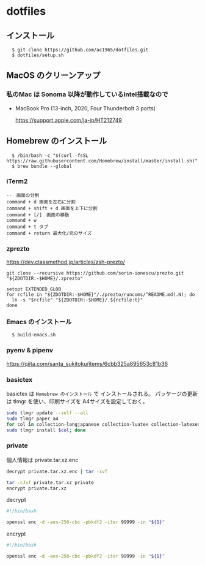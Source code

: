 # dotfiles

## インストール

```
  $ git clone https://github.com/ac1965/dotfiles.git
  $ dotfiles/setup.sh
```

## MacOS のクリーンアップ

### 私のMac は Sonoma 以降が動作しているIntel搭載なので

- MacBook Pro (13-inch, 2020, Four Thunderbolt 3 ports)

   https://support.apple.com/ja-jp/HT212749

## Homebrew のインストール

```
  $ /bin/bash -c "$(curl -fsSL https://raw.githubusercontent.com/Homebrew/install/master/install.sh)"
  $ brew bundle --global
```

### iTerm2

```
--　画面の分割
command + d 画面を左右に分割
command + shift + d 画面を上下に分割
command + [/]　画面の移動
command + w
command + t タブ
command + return 最大化/元のサイズ
```

### zprezto

https://dev.classmethod.jp/articles/zsh-prezto/

```
git clone --recursive https://github.com/sorin-ionescu/prezto.git "${ZDOTDIR:-$HOME}/.zprezto"
```

```
setopt EXTENDED_GLOB
for rcfile in "${ZDOTDIR:-$HOME}"/.zprezto/runcoms/^README.md(.N); do
  ln -s "$rcfile" "${ZDOTDIR:-$HOME}/.${rcfile:t}"
done
```

### Emacs のインストール

```
  $ build-emacs.sh
```

### pyenv & pipenv

https://qiita.com/santa_sukitoku/items/6cbb325a895653c81b36

### basictex

basictex は `Homebrew のインストール` で インストールされる。
パッケージの更新は tlmgr を使い、印刷サイズを A4サイズを設定しておく。

``` bash
sudo tlmgr update --self --all
sudo tlmgr paper a4
for col in collection-langjapanese collection-luatex collection-latexextra; do
sudo tlmgr install $col; done
```

### private

個人情報は private.tar.xz.enc

``` bash
decrypt private.tar.xz.enc | tar -xvf
```

``` bash
tar -cJvf private.tar.xz private
encrypt private.tar.xz
```

decrypt
``` bash
#!/bin/bash

openssl enc -d -aes-256-cbc -pbkdf2 -iter 99999 -in "${1}"
```

encrypt
``` bash
#!/bin/bash

openssl enc -d -aes-256-cbc -pbkdf2 -iter 99999 -in "${1}"
```
